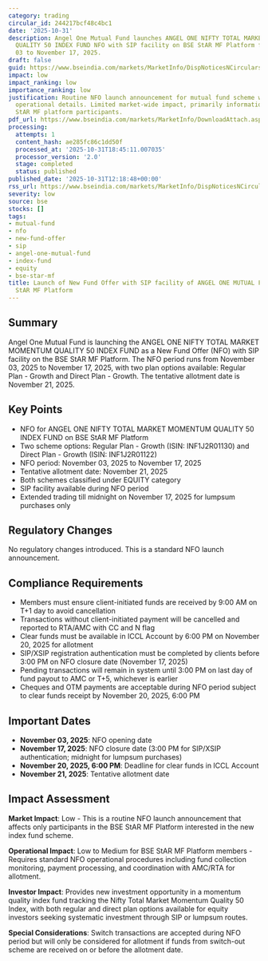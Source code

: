 ```yaml
---
category: trading
circular_id: 244217bcf48c4bc1
date: '2025-10-31'
description: Angel One Mutual Fund launches ANGEL ONE NIFTY TOTAL MARKET MOMENTUM
  QUALITY 50 INDEX FUND NFO with SIP facility on BSE StAR MF Platform from November
  03 to November 17, 2025.
draft: false
guid: https://www.bseindia.com/markets/MarketInfo/DispNoticesNCirculars.aspx?Noticeid={C693402C-26A7-4968-87D1-E3AAE03768BA}&noticeno=20251031-37&dt=10/31/2025&icount=37&totcount=66&flag=0
impact: low
impact_ranking: low
importance_ranking: low
justification: Routine NFO launch announcement for mutual fund scheme with standard
  operational details. Limited market-wide impact, primarily informational for BSE
  StAR MF platform participants.
pdf_url: https://www.bseindia.com/markets/MarketInfo/DownloadAttach.aspx?id=20251031-37&attachedId=
processing:
  attempts: 1
  content_hash: ae285fc86c1dd50f
  processed_at: '2025-10-31T18:45:11.007035'
  processor_version: '2.0'
  stage: completed
  status: published
published_date: '2025-10-31T12:18:48+00:00'
rss_url: https://www.bseindia.com/markets/MarketInfo/DispNoticesNCirculars.aspx?Noticeid={C693402C-26A7-4968-87D1-E3AAE03768BA}&noticeno=20251031-37&dt=10/31/2025&icount=37&totcount=66&flag=0
severity: low
source: bse
stocks: []
tags:
- mutual-fund
- nfo
- new-fund-offer
- sip
- angel-one-mutual-fund
- index-fund
- equity
- bse-star-mf
title: Launch of New Fund Offer with SIP facility of ANGEL ONE MUTUAL FUND on BSE
  StAR MF Platform
---
```


## Summary

Angel One Mutual Fund is launching the ANGEL ONE NIFTY TOTAL MARKET MOMENTUM QUALITY 50 INDEX FUND as a New Fund Offer (NFO) with SIP facility on the BSE StAR MF Platform. The NFO period runs from November 03, 2025 to November 17, 2025, with two plan options available: Regular Plan - Growth and Direct Plan - Growth. The tentative allotment date is November 21, 2025.

## Key Points

- NFO for ANGEL ONE NIFTY TOTAL MARKET MOMENTUM QUALITY 50 INDEX FUND on BSE StAR MF Platform
- Two scheme options: Regular Plan - Growth (ISIN: INF1J2R01130) and Direct Plan - Growth (ISIN: INF1J2R01122)
- NFO period: November 03, 2025 to November 17, 2025
- Tentative allotment date: November 21, 2025
- Both schemes classified under EQUITY category
- SIP facility available during NFO period
- Extended trading till midnight on November 17, 2025 for lumpsum purchases only

## Regulatory Changes

No regulatory changes introduced. This is a standard NFO launch announcement.

## Compliance Requirements

- Members must ensure client-initiated funds are received by 9:00 AM on T+1 day to avoid cancellation
- Transactions without client-initiated payment will be cancelled and reported to RTA/AMC with CC and N flag
- Clear funds must be available in ICCL Account by 6:00 PM on November 20, 2025 for allotment
- SIP/XSIP registration authentication must be completed by clients before 3:00 PM on NFO closure date (November 17, 2025)
- Pending transactions will remain in system until 3:00 PM on last day of fund payout to AMC or T+5, whichever is earlier
- Cheques and OTM payments are acceptable during NFO period subject to clear funds receipt by November 20, 2025, 6:00 PM

## Important Dates

- **November 03, 2025**: NFO opening date
- **November 17, 2025**: NFO closure date (3:00 PM for SIP/XSIP authentication; midnight for lumpsum purchases)
- **November 20, 2025, 6:00 PM**: Deadline for clear funds in ICCL Account
- **November 21, 2025**: Tentative allotment date

## Impact Assessment

**Market Impact**: Low - This is a routine NFO launch announcement that affects only participants in the BSE StAR MF Platform interested in the new index fund scheme.

**Operational Impact**: Low to Medium for BSE StAR MF Platform members - Requires standard NFO operational procedures including fund collection monitoring, payment processing, and coordination with AMC/RTA for allotment.

**Investor Impact**: Provides new investment opportunity in a momentum quality index fund tracking the Nifty Total Market Momentum Quality 50 Index, with both regular and direct plan options available for equity investors seeking systematic investment through SIP or lumpsum routes.

**Special Considerations**: Switch transactions are accepted during NFO period but will only be considered for allotment if funds from switch-out scheme are received on or before the allotment date.